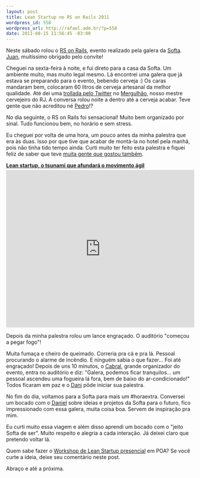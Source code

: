 ```yaml
--- 
layout: post
title: Lean Startup no RS on Rails 2011
wordpress_id: 558
wordpress_url: http://rafael.adm.br/?p=558
date: 2011-08-15 11:56:45 -03:00
---
```

Neste sábado rolou o <a href="http://rsonrails.com.br/">RS on Rails</a>, evento realizado pela galera da <a href="http://softa.com.br/pt">Softa</a>. <a href="http://twitter.com/#!/joaomilho">Juan</a>, muitíssimo obrigado pelo convite!

Cheguei na sexta-feira à noite, e fui direto para a casa da Softa. Um ambiente muito, mas muito legal mesmo. Lá encontrei uma galera que já estava se preparando para o evento, bebendo cerveja :)
Os caras mandaram bem, colocaram 60 litros de cerveja artesanal da melhor qualidade. Até dei uma <a href="http://twitter.com/#!/rafaelp/status/102442879435280385">trollada pelo Twitter</a> no <a href="http://twitter.com/#!/smergulhao">Mergulhão</a>, nosso mestre cervejeiro do RJ. A conversa rolou noite a dentro até a cerveja acabar. Teve gente que não acreditou né <a href="http://twitter.com/#!/pedroaxl">Pedro</a>!?

No dia seguinte, o RS on Rails foi sensacional! Muito bem organizado por sinal. Tudo funcionou bem, no horário e sem stress.

Eu cheguei por volta de uma hora, um pouco antes da minha palestra que era às duas. Isso por que tive que acabar de montá-la no hotel pela manhã, pois não tinha tido tempo ainda. Curti muito ter feito esta palestra e fiquei feliz de saber que teve <a href="http://rsonrails-vote.heroku.com/palestras/6">muita gente que gostou também</a>.

<div style="width:510px" id="__ss_8847799"> <strong style="display:block;margin:12px 0 4px"><a href="http://www.slideshare.net/rafael_lima/lean-startup-o-tsunami-que-afundar-o-movimento-gil" title="Lean startup, o tsunami que afundará o movimento ágil" target="_blank">Lean startup, o tsunami que afundará o movimento ágil</a></strong> <iframe src="http://www.slideshare.net/slideshow/embed_code/8847799?rel=0" width="510" height="426" frameborder="0" marginwidth="0" marginheight="0" scrolling="no"></iframe> </div>

Depois da minha palestra rolou um lance engraçado. O auditório "começou a pegar fogo"!

Muita fumaça e cheiro de queimado. Correria pra cá e pra lá. Pessoal procurando o alarme de incêndio. E ninguém sabia o que fazer... Foi até engraçado! Depois de uns 10 minutos, o <a href="http://twitter.com/#!/felipebcabral">Cabral</a>, grande organizador do evento, entra no auditório e diz: "Galera, podemos ficar tranquilos... um pessoal ascendeu uma fogueira lá fora, bem de baixo do ar-condicionado!"
Todos ficaram em paz e o <a href="http://twitter.com/#!/danicuki">Dani</a> pôde iniciar sua palestra.

No fim do dia, voltamos para a Softa para mais um #horaextra. Conversei um bocado com o <a href="http://twitter.com/#!/danielweinmann">Daniel</a> sobre ideias e projetos da Softa para o futuro, fico impressionado com essa galera, muita coisa boa. Servem de inspiração pra mim.

Eu curti muito essa viagem e além disso aprendi um bocado com o "jeito Softa de ser". Muito respeito e alegria a cada interação. Já deixei claro que pretendo voltar lá.

Quem sabe fazer o <a href="http://bit.ly/leanstartup-bsb">Workshop de Lean Startup presencial</a> em POA? Se
você curte a ideia, deixe seu comentário neste post.

Abraço e até a próxima.
